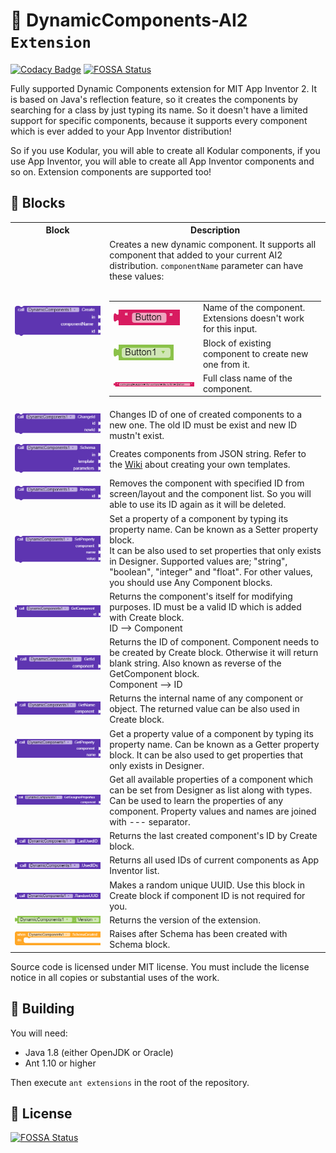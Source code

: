 # 🧱 DynamicComponents-AI2 `Extension`
[![Codacy Badge](https://api.codacy.com/project/badge/Grade/c9fee4822c864505a2ade6d19731caa5)](https://app.codacy.com/manual/ysfchn/DynamicComponents-AI2?utm_source=github.com&utm_medium=referral&utm_content=ysfchn/DynamicComponents-AI2&utm_campaign=Badge_Grade_Dashboard)
[![FOSSA Status](https://app.fossa.com/api/projects/git%2Bgithub.com%2Fysfchn%2FDynamicComponents-AI2.svg?type=shield)](https://app.fossa.com/projects/git%2Bgithub.com%2Fysfchn%2FDynamicComponents-AI2?ref=badge_shield)

Fully supported Dynamic Components extension for MIT App Inventor 2. It is based on Java's reflection feature, so it creates the components by searching for a class by just typing its name. So it doesn't have a limited support for specific components, because it supports every component which is ever added to your App Inventor distribution!

So if you use Kodular, you will able to create all Kodular components, if you use App Inventor, you will able to create all App Inventor components and so on. Extension components are supported too!

## 🧩 Blocks

<table style="width:100%">
    <tr>
        <th width="30%">Block</th>
        <th>Description</th>
    </tr>
    <!-- CREATE  -->
    <tr>
        <td align="center">
            <img src="images/method_create.png">
        </td>
        <!--<td>
            <table style="width:100%">
                <tr>
                    <td align="center"><code>in</code></td>
                    <td>The arrangement where component will be created in.</td>
                </tr>
                <tr>
                    <td align="center"><code>componentName</code></td>
                    <td>Specifies which component will be created, it can take these values, use one of these:<br>・ Name of the component. <img src="images/text.png"><br>・ Block of existing component to create new one from it. <img src="images/component_block.png"><br>・ Full class name of the component. <img src="images/class_text.png"></td>
                </tr>
                <tr>
                    <td align="center"><code>id</code></td>
                    <td>An identifier that will be used for other methods. It can be any type of text.</td>
                </tr>
            </table>
        </td>-->
        <td>
            Creates a new dynamic component. It supports all component that added to your current AI2 distribution.
            <code>componentName</code> parameter can have these values:
            <br><br>
            <table style="width:100%">
                <tr>
                    <td><img src="images/text.png"></td>
                    <td>Name of the component. Extensions doesn't work for this input.</td>
                </tr>
                <tr>
                    <td><img src="images/component_block.png"></td>
                    <td>Block of existing component to create new one from it.</td>
                </tr>
                <tr>
                    <td><img src="images/class_text.png"></td></td>
                    <td>Full class name of the component.</td>
                </tr>
            </table>
        </td>
    </tr>
    <!-- CHANGE ID  -->
    <tr>
        <td align="center">
            <img src="images/method_changeid.png">
        </td>
        <!--<td>
            <table style="width:100%">
                <tr>
                    <td align="center"><code>id</code></td>
                    <td>The old ID that will be changed.</td>
                </tr>
                <tr>
                    <td align="center"><code>newid</code></td>
                    <td>The new ID that old ID will be changed to.</td>
                </tr>
            </table>
        </td>-->
        <td>
            Changes ID of one of created components to a new one. The old ID must be exist and new ID mustn't exist.
        </td>
    </tr>
    <!-- SCHEMA  -->
    <tr>
        <td align="center">
            <img src="images/method_schema.png">
        </td>
        <!--<td>
            <table style="width:100%">
                <tr>
                    <td align="center"><code>in</code></td>
                    <td>The arrangement where the root component will the created in.</td>
                </tr>
                <tr>
                    <td align="center"><code>template</code></td>
                    <td>JSON string of your template.</td>
                </tr>
                <tr>
                    <td align="center"><code>parameters</code></td>
                    <td>Parameters that will be used in template.</td>
                </tr>
            </table>
        </td>-->
        <td>
            Creates components from JSON string. Refer to the <a href="https://github.com/ysfchn/DynamicComponents-AI2/wiki/Creating-Templates">Wiki</a> about creating your own templates.
        </td>
    </tr>
    <!-- REMOVE  -->
    <tr>
        <td align="center">
            <img src="images/method_remove.png">
        </td>
        <!--<td>
            <table style="width:100%">
                <tr>
                    <td align="center"><code>id</code></td>
                    <td>The ID of the component that will be deleted.</td>
                </tr>
            </table>
        </td>-->
        <td>
            Removes the component with specified ID from screen/layout and the component list. So you will able to use its ID again as it will be deleted.
        </td>
    </tr>
    <!-- SET PROPERTY  -->
    <tr>
        <td align="center">
            <img src="images/method_setproperty.png">
        </td>
        <!--<td>
            <table style="width:100%">
                <tr>
                    <td align="center"><code>component</code></td>
                    <td>The component that will be modified.</td>
                </tr>
                <tr>
                    <td align="center"><code>name</code></td>
                    <td>Name of the property.</td>
                </tr>
                <tr>
                    <td align="center"><code>value</code></td>
                    <td>Value of the property.</td>
                </tr>
            </table>
        </td>-->
        <td>
            Set a property of a component by typing its property name. Can be known as a Setter property block.<br>
            It can be also used to set properties that only exists in Designer. 
            Supported values are; "string", "boolean", "integer" and "float". For other values, you should use
            Any Component blocks.
        </td>
    </tr>
    <!-- GET COMPONENT  -->
    <tr>
        <td align="center">
            <img src="images/method_getcomponent.png">
        </td>
        <!--<td>
            <table style="width:100%">
                <tr>
                    <td align="center"><code>id</code></td>
                    <td>The ID of the component that you want to get.</td>
                </tr>
            </table>
        </td>-->
        <td>
            Returns the component's itself for modifying purposes. 
            ID must be a valid ID which is added with Create block.<br>
            ID --> Component
        </td>
    </tr>
    <!-- GET ID  -->
    <tr>
        <td align="center">
            <img src="images/method_getid.png">
        </td>
        <!--<td>
            <table style="width:100%">
                <tr>
                    <td align="center"><code>component</code></td>
                    <td>The component that you want to get its ID.</td>
                </tr>
            </table>
        </td>-->
        <td>
            Returns the ID of component. Component needs to be created by Create block. 
            Otherwise it will return blank string. Also known as reverse of the GetComponent block.<br>
            Component --> ID
        </td>
    </tr>
    <!-- GET NAME  -->
    <tr>
        <td align="center">
            <img src="images/method_getname.png">
        </td>
        <!--<td>
            <table style="width:100%">
                <tr>
                    <td align="center"><code>component</code></td>
                    <td>The component that you want to get its name.</td>
                </tr>
            </table>
        </td>-->
        <td>
            Returns the internal name of any component or object. The returned value can be also used in Create block.
        </td>
    </tr>
    <!-- GET PROPERTY  -->
    <tr>
        <td align="center">
            <img src="images/method_getproperty.png">
        </td>
        <!--<td>
            <table style="width:100%">
                <tr>
                    <td align="center"><code>component</code></td>
                    <td>The component that property value will get from.</td>
                </tr>
                <tr>
                    <td align="center"><code>name</code></td>
                    <td>Name of the property.</td>
                </tr>
            </table>
        </td>-->
        <td>
            Get a property value of a component by typing its property name. Can be known as a Getter property block. It can be also used to get properties that only exists in Designer. 
        </td>
    </tr>
    <!-- GET DESIGNER PROPERTIES  -->
    <tr>
        <td align="center">
            <img src="images/method_getdesignerproperties.png">
        </td>
        <!--<td>
            <table style="width:100%">
                <tr>
                    <td align="center"><code>component</code></td>
                    <td>The component that property names and types will get from.</td>
                </tr>
            </table>
        </td>-->
        <td>
            Get all available properties of a component which can be set from Designer as list along with types. 
            Can be used to learn the properties of any component.
            Property values and names are joined with --- separator.
        </td>
    </tr>
    <!-- LAST USED ID  -->
    <tr>
        <td align="center">
            <img src="images/method_lastusedid.png">
        </td>
        <td>
            Returns the last created component's ID by Create block.
        </td>
    </tr>
    <!-- USED IDS  -->
    <tr>
        <td align="center">
            <img src="images/method_usedids.png">
        </td>
        <td>
            Returns all used IDs of current components as App Inventor list.
        </td>
    </tr>
    <!-- RANDOM UUID  -->
    <tr>
        <td align="center">
            <img src="images/method_randomuuid.png">
        </td>
        <td>
            Makes a random unique UUID. Use this block in Create block if component ID is not required for you.
        </td>
    </tr>
    <!-- VERSION  -->
    <tr>
        <td align="center">
            <img src="images/setget_version.png">
        </td>
        <td>
            Returns the version of the extension.
        </td>
    </tr>
    <!-- SCHEMA CREATED  -->
    <tr>
        <td align="center">
            <img src="images/event_schemacreated.png">
        </td>
        <td>
            Raises after Schema has been created with Schema block.
        </td>
    </tr>
</table>

Source code is licensed under MIT license. You must include the license notice in all copies or substantial uses of the work.

## 🔨 Building

You will need:

* Java 1.8 (either OpenJDK or Oracle) 
* Ant 1.10 or higher

Then execute `ant extensions` in the root of the repository.

## 🏅 License
[![FOSSA Status](https://app.fossa.com/api/projects/git%2Bgithub.com%2Fysfchn%2FDynamicComponents-AI2.svg?type=large)](https://app.fossa.com/projects/git%2Bgithub.com%2Fysfchn%2FDynamicComponents-AI2?ref=badge_large)
